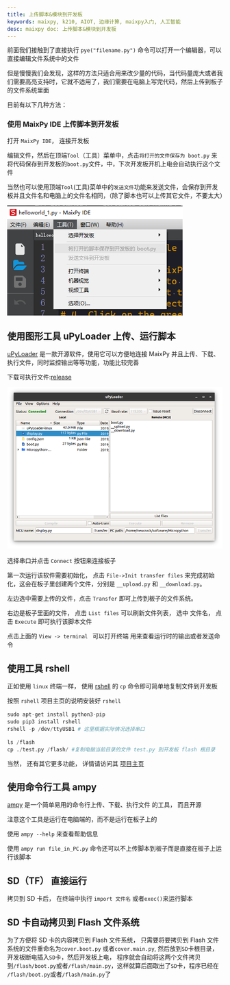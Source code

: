 ```yaml
---
title: 上传脚本&模块到开发板
keywords: maixpy, k210, AIOT, 边缘计算, maixpy入门, 人工智能
desc: maixpy doc: 上传脚本&模块到开发板
---
```




前面我们接触到了直接执行 `pye("filename.py")` 命令可以打开一个编辑器，可以直接编辑文件系统中的文件

但是慢慢我们会发现，这样的方法只适合用来改少量的代码，当代码量庞大或者我们需要高亮支持时，它就不适用了，我们需要在电脑上写完代码，然后上传到板子的文件系统里面

目前有以下几种方法：



### 使用 MaixPy IDE 上传脚本到开发板

打开 `MaixPy IDE`， 连接开发板

编辑文件，然后在顶端`Tool`（工具）菜单中，点击`将打开的文件保存为 boot.py` 来将代码保存到开发板的`boot.py`文件，中，下次开发板开机上电会自动执行这个文件

当然也可以使用顶端`Tool`(工具)菜单中的`发送文件`功能来发送文件，会保存到开发板并且文件名和电脑上的文件名相同，（除了脚本也可以上传其它文件，不要太大）

![](../../assets/maixpy/maixpy_ide_tools.png)



## 使用图形工具 uPyLoader 上传、运行脚本

[uPyLoader](https://github.com/BetaRavener/uPyLoader) 是一款开源软件，使用它可以方便地连接 MaixPy 并且上传、下载、执行文件，同时监控输出等等功能，功能比较完善

下载可执行文件:[release](https://github.com/BetaRavener/uPyLoader/releases)

![uPyLoader](../../assets/other/uPyLoader.png)

选择串口并点击 `Connect` 按钮来连接板子

第一次运行该软件需要初始化， 点击 `File->Init transfer files` 来完成初始化，这会在板子里创建两个文件，分别是 `__upload.py` 和 `__download.py`。

左边选中需要上传的文件，点击 `Transfer` 即可上传到板子的文件系统。

右边是板子里面的文件， 点击 `List files` 可以刷新文件列表， 选中 文件名， 点击 `Execute` 即可执行该脚本文件

点击上面的 `View -> terminal ` 可以打开终端 用来查看运行时的输出或者发送命令


## 使用工具 rshell

正如使用 `linux` 终端一样， 使用 [rshell](https://github.com/dhylands/rshell) 的 `cp` 命令即可简单地复制文件到开发板

按照 `rshell` 项目主页的说明安装好 `rshell`

```python
sudo apt-get install python3-pip
sudo pip3 install rshell
rshell -p /dev/ttyUSB1 # 这里根据实际情况选择串口
```

```python
ls /flash
cp ./test.py /flash/ #复制电脑当前目录的文件 test.py 到开发板 flash 根目录
```

当然， 还有其它更多功能， 详情请访问其 [项目主页](https://github.com/dhylands/rshell)


## 使用命令行工具 ampy

[ampy](https://github.com/pycampers/ampy) 是一个简单易用的命令行上传、下载、执行文件 的工具， 而且开源

注意这个工具是运行在电脑端的，而不是运行在板子上的

使用 `ampy --help` 来查看帮助信息

使用 `ampy run file_in_PC.py` 命令还可以不上传脚本到板子而是直接在板子上运行该脚本


## SD（TF） 直接运行

拷贝到 SD 卡后， 在终端中执行 `import 文件名` 或者`exec()`来运行脚本

## SD 卡自动拷贝到 Flash 文件系统


为了方便将 SD 卡的内容拷贝到 Flash 文件系统， 只需要将要拷贝到 Flash 文件系统的文件重命名为`cover.boot.py` 或者`cover.main.py`, 然后放到`SD`卡根目录， 开发板断电插入`SD`卡，然后开发板上电， 程序就会自动将这两个文件拷贝到`/flash/boot.py`或者`/flash/main.py`，这样就算后面取出了`SD`卡，程序已经在 `/flash/boot.py`或者`/flash/main.py`了



